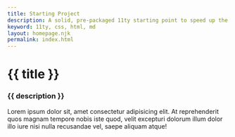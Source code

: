 ```yaml
---
title: Starting Project
description: A solid, pre-packaged 11ty starting point to speed up the creation process
keyword: 11ty, css, html, md
layout: homepage.njk
permalink: index.html
---
```


# {{ title }}

### {{ description }}

Lorem ipsum dolor sit, amet consectetur adipisicing elit. At reprehenderit quos magnam tempore nobis iste quod, velit excepturi dolorum illum dolor illo iure nisi nulla recusandae vel, saepe aliquam atque!

<!-- Lorem ipsum dolor sit, amet consectetur adipisicing elit. At reprehenderit quos magnam tempore nobis iste quod, velit excepturi dolorum illum dolor illo iure nisi nulla recusandae vel, saepe aliquam atque!{.breakout} -->

